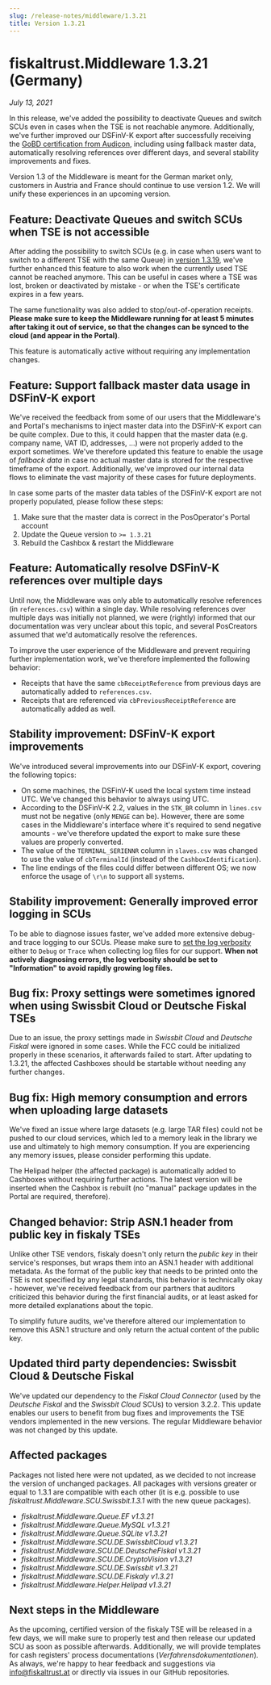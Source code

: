 ```yaml
---
slug: /release-notes/middleware/1.3.21
title: Version 1.3.21
---
```


# fiskaltrust.Middleware 1.3.21 (Germany)
_July 13, 2021_

In this release, we've added the possibility to deactivate Queues and switch SCUs even in cases when the TSE is not reachable anymore. Additionally, we've further improved our DSFinV-K export after successfully receiving the [GoBD certification from Audicon](https://fiskaltrust.de/fiskaltrust-middleware-dsfinv-k-schnittstelle-jetzt-gobd-zertifiziert/), including using fallback master data, automatically resolving references over different days, and several stability improvements and fixes.

<div class="alert alert--warning" role="alert">Version 1.3 of the Middleware is meant for the German market only, customers in Austria and France should continue to use version 1.2. We will unify these experiences in an upcoming version.</div>

## Feature: Deactivate Queues and switch SCUs when TSE is not accessible
After adding the possibility to switch SCUs (e.g. in case when users want to switch to a different TSE with the same Queue) in [version 1.3.19](middleware-1.3.19.md), we've further enhanced this feature to also work when the currently used TSE cannot be reached anymore. This can be useful in cases where a TSE was lost, broken or deactivated by mistake - or when the TSE's certificate expires in a few years.

The same functionality was also added to stop/out-of-operation receipts. **Please make sure to keep the Middleware running for at least 5 minutes after taking it out of service, so that the changes can be synced to the cloud (and appear in the Portal)**.

This feature is automatically active without requiring any implementation changes.

## Feature: Support fallback master data usage in DSFinV-K export
We've received the feedback from some of our users that the Middleware's and Portal's mechanisms to inject master data into the DSFinV-K export can be quite complex. Due to this, it could happen that the master data (e.g. company name, VAT ID, addresses, ...) were not properly added to the export sometimes. We've therefore updated this feature to enable the usage of _fallback data_ in case no actual master data is stored for the respective timeframe of the export. Additionally, we've improved our internal data flows to eliminate the vast majority of these cases for future deployments.

In case some parts of the master data tables of the DSFinV-K export are not properly populated, please follow these steps:
1. Make sure that the master data is correct in the PosOperator's Portal account
2. Update the Queue version to `>= 1.3.21`
3. Rebuild the Cashbox & restart the Middleware

## Feature: Automatically resolve DSFinV-K references over multiple days
Until now, the Middleware was only able to automatically resolve references (in `references.csv`) within a single day. While resolving references over multiple days was initially not planned, we were (rightly) informed that our documentation was very unclear about this topic, and several PosCreators assumed that we'd automatically resolve the references.

To improve the user experience of the Middleware and prevent requiring further implementation work, we've therefore implemented the following behavior:
- Receipts that have the same `cbReceiptReference` from previous days are automatically added to `references.csv`.
- Receipts that are referenced via `cbPreviousReceiptReference` are automatically added as well.

## Stability improvement: DSFinV-K export improvements
We've introduced several improvements into our DSFinV-K export, covering the following topics:
- On some machines, the DSFinV-K used the local system time instead UTC. We've changed this behavior to always using UTC.
- According to the DSFinV-K 2.2, values in the `STK_BR` column in `lines.csv` must not be negative (only `MENGE` can be). However, there are some cases in the Middleware's interface where it's required to send negative amounts - we've therefore updated the export to make sure these values are properly converted.
- The value of the `TERMINAL_SERIENNR` column in `slaves.csv` was changed to use the value of `cbTerminalId` (instead of the `CashboxIdentification`).
- The line endings of the files could differ between different OS; we now enforce the usage of `\r\n` to support all systems.

## Stability improvement: Generally improved error logging in SCUs
To be able to diagnose issues faster, we've added more extensive debug- and trace logging to our SCUs. Please make sure to [set the log verbosity](https://docs.fiskaltrust.cloud/docs/poscreators/middleware-doc/general/installation#launcher-configuration) either to `Debug` or `Trace` when collecting log files for our support. **When not actively diagnosing errors, the log verbosity should be set to "Information" to avoid rapidly growing log files.**

## Bug fix: Proxy settings were sometimes ignored when using Swissbit Cloud or Deutsche Fiskal TSEs
Due to an issue, the proxy settings made in _Swissbit Cloud_ and _Deutsche Fiskal_ were ignored in some cases. While the FCC could be initialized properly in these scenarios, it afterwards failed to start. After updating to 1.3.21, the affected Cashboxes should be startable without needing any further changes.

## Bug fix: High memory consumption and errors when uploading large datasets
We've fixed an issue where large datasets (e.g. large TAR files) could not be pushed to our cloud services, which led to a memory leak in the library we use and ultimately to high memory consumption. If you are experiencing any memory issues, please consider performing this update.

The Helipad helper (the affected package) is automatically added to Cashboxes without requiring further actions. The latest version will be inserted when the Cashbox is rebuilt (no "manual" package updates in the Portal are required, therefore).

## Changed behavior: Strip ASN.1 header from public key in fiskaly TSEs
Unlike other TSE vendors, fiskaly doesn't only return the _public key_ in their service's responses, but wraps them into an ASN.1 header with additional metadata. As the format of the public key that needs to be printed onto the TSE is not specified by any legal standards, this behavior is technically okay - however, we've received feedback from our partners that auditors criticized this behavior during the first financial audits, or at least asked for more detailed explanations about the topic.

To simplify future audits, we've therefore altered our implementation to remove this ASN.1 structure and only return the actual content of the public key.

## Updated third party dependencies: Swissbit Cloud & Deutsche Fiskal
We've updated our dependency to the _Fiskal Cloud Connector_ (used by the _Deutsche Fiskal_ and the _Swissbit Cloud_ SCUs) to version 3.2.2. This update enables our users to benefit from bug fixes and improvements the TSE vendors implemented in the new versions. The regular Middleware behavior was not changed by this update.

## Affected packages
Packages not listed here were not updated, as we decided to not increase the version of unchanged packages. All packages with versions greater or equal to 1.3.1 are compatible with each other (it is e.g. possible to use _fiskaltrust.Middleware.SCU.Swissbit.1.3.1_ with the new queue packages).

- _fiskaltrust.Middleware.Queue.EF v1.3.21_
- _fiskaltrust.Middleware.Queue.MySQL v1.3.21_
- _fiskaltrust.Middleware.Queue.SQLite v1.3.21_
- _fiskaltrust.Middleware.SCU.DE.SwissbitCloud v1.3.21_
- _fiskaltrust.Middleware.SCU.DE.DeutscheFiskal v1.3.21_
- _fiskaltrust.Middleware.SCU.DE.CryptoVision v1.3.21_
- _fiskaltrust.Middleware.SCU.DE.Swissbit v1.3.21_
- _fiskaltrust.Middleware.SCU.DE.Fiskaly v1.3.21_
- _fiskaltrust.Middleware.Helper.Helipad v1.3.21_

## Next steps in the Middleware
As the upcoming, certified version of the fiskaly TSE will be released in a few days, we will make sure to properly test and then release our updated SCU as soon as possible afterwards. Additionally, we will provide templates for cash registers' process documentations (_Verfahrensdokumentationen_). As always, we're happy to hear feedback and suggestions via [info@fiskaltrust.at](mailto:info@fiskaltrust.at) or directly via issues in our GitHub repositories.
